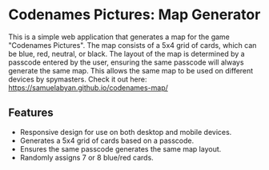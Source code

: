 # Codenames Pictures: Map Generator

This is a simple web application that generates a map for the game "Codenames Pictures". The map consists of a 5x4 grid of cards, which can be blue, red, neutral, or black. The layout of the map is determined by a passcode entered by the user, ensuring the same passcode will always generate the same map. This allows the same map to be used on different devices by spymasters.
Check it out here: https://samuelabyan.github.io/codenames-map/

## Features

- Responsive design for use on both desktop and mobile devices.
- Generates a 5x4 grid of cards based on a passcode.
- Ensures the same passcode generates the same map layout.
- Randomly assigns 7 or 8 blue/red cards.
